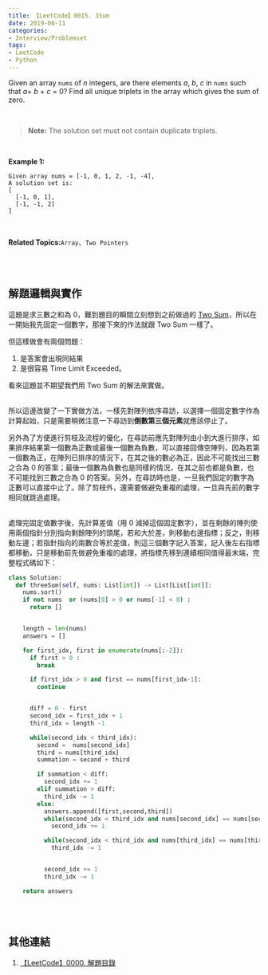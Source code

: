 ```yaml
---
title: 【LeetCode】0015. 3Sum
date: 2019-06-11
categories:
- Interview/Problemset
tags:
- LeetCode
- Python
--- 
```


Given an array `nums` of _n_ integers, are there elements _a_, _b_, _c_ in `nums` such that _a_+ _b_ + _c_ = 0? Find all unique triplets in the array which gives the sum of zero.

<!--more-->
<br>

>**Note:**
> The solution set must not contain duplicate triplets.

<br>

**Example 1:**
```
Given array nums = [-1, 0, 1, 2, -1, -4],
A solution set is:
[
  [-1, 0, 1],
  [-1, -1, 2]
]
```

<br>

**Related Topics:**`Array`、`Two Pointers`

<br><br>

## 解題邏輯與實作
這題是求三數之和為 0，難到題目的瞬間立刻想到之前做過的 [Two Sum](/LeetCode-0001-Two-Sum/)，所以在一開始我先固定一個數字，那接下來的作法就跟 Two Sum 一樣了。

但這樣做會有兩個問題：
1. 是答案會出現同結果
2. 是很容易 Time Limit Exceeded。

看來這題並不期望我們用 Two Sum 的解法來實做。

<br> 所以這邊改變了一下實做方法，一樣先對陣列依序尋訪，以選擇一個固定數字作為計算起始，只是需要稍微注意一下尋訪到**倒數第三個元素**就應該停止了。

另外為了方便進行剪枝及流程的優化，在尋訪前應先對陣列由小到大進行排序，如果排序結果第一個數為正數或最後一個數為負數，可以直接回傳空陣列，因為若第一個數為正，在陣列已排序的情況下，在其之後的數必為正，因此不可能找出三數之合為 0 的答案；最後一個數為負數也是同樣的情況，在其之前也都是負數，也不可能找到三數之合為 0 的答案。另外，在尋訪時也是，一旦我們固定的數字為正數可以直接中止了。除了剪枝外，還需要做避免重複的處理，一旦與先前的數字相同就跳過處理。

<br> 處理完固定值數字後，先計算差值（用 0 減掉這個固定數字），並在剩餘的陣列使用兩個指針分別指向剩餘陣列的頭尾，若和大於差，則移動右邊指標；反之，則移動左邊；若指針指向的兩數合等於差值，則這三個數字記入答案，記入後左右指標都移動，只是移動前先做避免重複的處理，將指標先移到連續相同值得最末端，完整程式碼如下：

```python
class Solution:
  def threeSum(self, nums: List[int]) -> List[List[int]]:
    nums.sort()
    if not nums  or (nums[0] > 0 or nums[-1] < 0) :
      return []


    length = len(nums)
    answers = []

    for first_idx, first in enumerate(nums[:-2]):
      if first > 0 :
        break 

      if first_idx > 0 and first == nums[first_idx-1]:
        continue


      diff = 0 - first
      second_idx = first_idx + 1
      third_idx = length -1	

      while(second_idx < third_idx): 
        second =  nums[second_idx] 
        third = nums[third_idx]
        summation = second + third  

        if summation < diff:
          second_idx += 1
        elif summation > diff:
          third_idx -= 1
        else:				
          answers.append([first,second,third]) 
          while(second_idx < third_idx and nums[second_idx] == nums[second_idx+1]):
            second_idx += 1

          while(second_idx < third_idx and nums[third_idx] == nums[third_idx-1]):
            third_idx -= 1


          second_idx += 1
          third_idx -= 1

    return answers
```

<br><br>

## 其他連結
1. [【LeetCode】0000. 解題目錄](/LeetCode-0000-Contents/)
